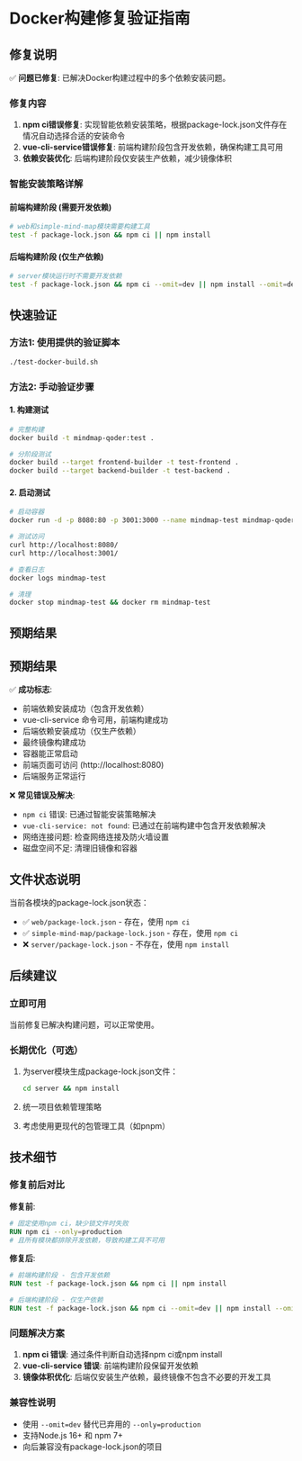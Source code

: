 # Docker构建修复验证指南

## 修复说明

✅ **问题已修复**: 已解决Docker构建过程中的多个依赖安装问题。

### 修复内容

1. **npm ci错误修复**: 实现智能依赖安装策略，根据package-lock.json文件存在情况自动选择合适的安装命令
2. **vue-cli-service错误修复**: 前端构建阶段包含开发依赖，确保构建工具可用
3. **依赖安装优化**: 后端构建阶段仅安装生产依赖，减少镜像体积

### 智能安装策略详解

#### 前端构建阶段 (需要开发依赖)
```bash
# web和simple-mind-map模块需要构建工具
test -f package-lock.json && npm ci || npm install
```

#### 后端构建阶段 (仅生产依赖)
```bash
# server模块运行时不需要开发依赖
test -f package-lock.json && npm ci --omit=dev || npm install --omit=dev
```

## 快速验证

### 方法1: 使用提供的验证脚本
```bash
./test-docker-build.sh
```

### 方法2: 手动验证步骤

#### 1. 构建测试
```bash
# 完整构建
docker build -t mindmap-qoder:test .

# 分阶段测试
docker build --target frontend-builder -t test-frontend .
docker build --target backend-builder -t test-backend .
```

#### 2. 启动测试
```bash
# 启动容器
docker run -d -p 8080:80 -p 3001:3000 --name mindmap-test mindmap-qoder:test

# 测试访问
curl http://localhost:8080/
curl http://localhost:3001/

# 查看日志
docker logs mindmap-test

# 清理
docker stop mindmap-test && docker rm mindmap-test
```

## 预期结果

## 预期结果

✅ **成功标志**:
- 前端依赖安装成功（包含开发依赖）
- vue-cli-service 命令可用，前端构建成功  
- 后端依赖安装成功（仅生产依赖）
- 最终镜像构建成功
- 容器能正常启动
- 前端页面可访问 (http://localhost:8080)
- 后端服务正常运行

❌ **常见错误及解决**:
- `npm ci` 错误: 已通过智能安装策略解决
- `vue-cli-service: not found`: 已通过在前端构建中包含开发依赖解决
- 网络连接问题: 检查网络连接及防火墙设置
- 磁盘空间不足: 清理旧镜像和容器

## 文件状态说明

当前各模块的package-lock.json状态：
- ✅ `web/package-lock.json` - 存在，使用 `npm ci`
- ✅ `simple-mind-map/package-lock.json` - 存在，使用 `npm ci`  
- ❌ `server/package-lock.json` - 不存在，使用 `npm install`

## 后续建议

### 立即可用
当前修复已解决构建问题，可以正常使用。

### 长期优化（可选）
1. 为server模块生成package-lock.json文件：
   ```bash
   cd server && npm install
   ```
   
2. 统一项目依赖管理策略

3. 考虑使用更现代的包管理工具（如pnpm）

## 技术细节

### 修复前后对比

**修复前**:
```dockerfile
# 固定使用npm ci，缺少锁文件时失败
RUN npm ci --only=production
# 且所有模块都排除开发依赖，导致构建工具不可用
```

**修复后**:
```dockerfile
# 前端构建阶段 - 包含开发依赖
RUN test -f package-lock.json && npm ci || npm install

# 后端构建阶段 - 仅生产依赖
RUN test -f package-lock.json && npm ci --omit=dev || npm install --omit=dev
```

### 问题解决方案

1. **npm ci 错误**: 通过条件判断自动选择npm ci或npm install
2. **vue-cli-service 错误**: 前端构建阶段保留开发依赖
3. **镜像体积优化**: 后端仅安装生产依赖，最终镜像不包含不必要的开发工具

### 兼容性说明
- 使用 `--omit=dev` 替代已弃用的 `--only=production`
- 支持Node.js 16+ 和 npm 7+
- 向后兼容没有package-lock.json的项目